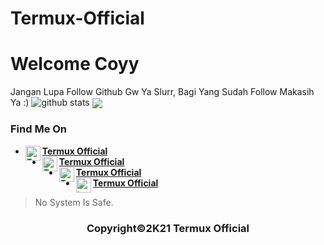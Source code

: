 # Termux-Official
# Welcome Coyy

Jangan Lupa Follow Github Gw Ya Slurr, Bagi Yang Sudah Follow Makasih Ya :)
![github stats](https://github-readme-stats.vercel.app/api?username=Anak-IT&show_icons=true&theme=radical)
<img align="center" src="https://github-readme-stats.vercel.app/api/top-langs/?username=Anak-IT&theme=red&hide_langs_below=1" />

### Find Me On
* [<img alt="Termux-ofc's Youtube" align="left" width="24px" src="https://cdn.jsdelivr.net/npm/simple-icons@v3/icons/youtube.svg" /> <b>Termux Official</b>](https://youtube.com/channel/UCdBn1AAY2yZ28pacOt3RcDg)<br />
* [<img alt="Termux-ofc's Facebook" align="left" width="24px" src="https://cdn.jsdelivr.net/npm/simple-icons@v3/icons/facebook.svg" /> <b>Termux Official</b>](https://www.facebook.com/duo.dev.3)<br />
* [<img alt="Termux-ofc's Instagram" align="left" width="24px" src="https://cdn.jsdelivr.net/npm/simple-icons@v3/icons/instagram.svg" /> <b>Termux Official</b>](https://www.instagram.com/anakitofficial/)<br />
* [<img alt="termux-ofc's Github" align="left" width="24px" src="https://cdn.jsdelivr.net/npm/simple-icons@v3/icons/github.svg" /> <b>Termux Official</b>](https://github.com/Anak-IT)<br />

> No System Is Safe.

<h3 align="center">
    Copyright©2K21 Termux Official
</h3>

